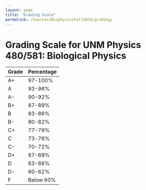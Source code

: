```yaml
---
layout: page
title: "Grading Scale"
permalink: /Courses/BiophysicsFall2024/grading/
---
```


# Grading Scale for UNM Physics 480/581: Biological Physics

| Grade | Percentage |
|-------|------------|
| A+    | 97-100%    |
| A     | 93-96%     |
| A-    | 90-92%     |
| B+    | 87-89%     |
| B     | 83-86%     |
| B-    | 80-82%     |
| C+    | 77-79%     |
| C     | 73-76%     |
| C-    | 70-72%     |
| D+    | 67-69%     |
| D     | 63-66%     |
| D-    | 60-62%     |
| F     | Below 60%  |
